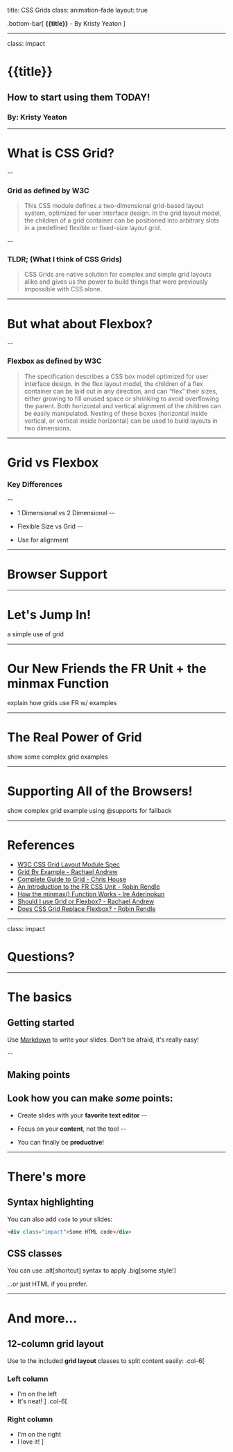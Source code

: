 title: CSS Grids
class: animation-fade
layout: true

.bottom-bar[
  **{{title}}** - By Kristy Yeaton
]

---

class: impact

# {{title}}
## How to start using them TODAY!
### By: Kristy Yeaton

---
# What is CSS Grid?
--

### Grid as defined by W3C
> This CSS module defines a two-dimensional grid-based layout system, optimized for user interface design. In the grid layout model, the children of a grid container can be positioned into arbitrary slots in a predefined flexible or fixed-size layout grid.

--

### TLDR; (What I think of CSS Grids)
> CSS Grids are native solution for complex and simple grid layouts alike and gives us the power to build things that were previously impossible with CSS alone.

---
# But what about Flexbox?
--

### Flexbox as defined by W3C
> The specification describes a CSS box model optimized for user interface design. In the flex layout model, the children of a flex container can be laid out in any direction, and can “flex” their sizes, either growing to fill unused space or shrinking to avoid overflowing the parent. Both horizontal and vertical alignment of the children can be easily manipulated. Nesting of these boxes (horizontal inside vertical, or vertical inside horizontal) can be used to build layouts in two dimensions.

---
# Grid vs Flexbox

### Key Differences
--

- 1 Dimensional vs 2 Dimensional
--

- Flexible Size vs Grid
--

- Use for alignment

---
# Browser Support

---
# Let's Jump In!
a simple use of grid

---
# Our New Friends the FR Unit + the minmax Function
explain how grids use FR w/ examples

---
# The Real Power of Grid
show some complex grid examples

---
# Supporting All of the Browsers!
show complex grid example using @supports for fallback

---
# References
- [W3C CSS Grid Layout Module Spec](https://www.w3.org/TR/css3-grid-layout/)
- [Grid By Example - Rachael Andrew](https://gridbyexample.com/)
- [Complete Guide to Grid - Chris House](https://css-tricks.com/snippets/css/complete-guide-grid/)
- [An Introduction to the FR CSS Unit - Robin Rendle](https://css-tricks.com/introduction-fr-css-unit/)
- [How the minmax() Function Works - Ire Aderinokun](https://bitsofco.de/how-the-minmax-function-works/)
- [Should I use Grid or Flexbox? - Rachael Andrew](https://rachelandrew.co.uk/archives/2016/03/30/should-i-use-grid-or-flexbox/)
- [Does CSS Grid Replace Flexbox? - Robin Rendle](https://css-tricks.com/css-grid-replace-flexbox/)
---
class: impact

# Questions?

---
# The basics

## Getting started

Use [Markdown](https://github.com/adam-p/markdown-here/wiki/Markdown-Cheatsheet) to write your slides. Don't be afraid, it's really easy!

--

## Making points

Look how you can make *some* points:
--

- Create slides with your **favorite text editor**
--

- Focus on your **content**, not the tool
--

- You can finally be **productive**!

---

# There's more

## Syntax highlighting

You can also add `code` to your slides:
```html
<div class="impact">Some HTML code</div>
```

## CSS classes

You can use .alt[shortcut] syntax to apply .big[some style!]

...or just <span class="alt">HTML</span> if you prefer.

---

# And more...

## 12-column grid layout

Use to the included **grid layout** classes to split content easily:
.col-6[
  ### Left column

  - I'm on the left
  - It's neat!
]
.col-6[
  ### Right column

  - I'm on the right
  - I love it!
]
